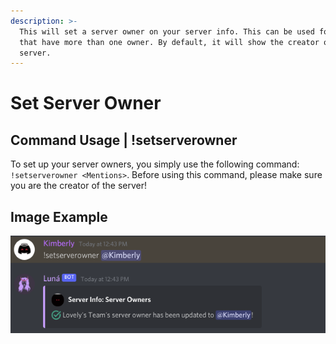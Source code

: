 ```yaml
---
description: >-
  This will set a server owner on your server info. This can be used for servers
  that have more than one owner. By default, it will show the creator of the
  server.
---
```


# Set Server Owner

## Command Usage \| !setserverowner

To set up your server owners, you simply use the following command: `!setserverowner <Mentions>`. Before using this command, please make sure you are the creator of the server!

## Image Example

![](../../.gitbook/assets/image%20%281%29.png)



